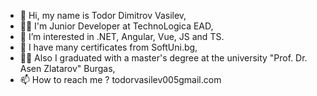 - 👋 Hi, my name is Todor Dimitrov Vasilev,
- 👨‍💻 I'm Junior Developer at TechnoLogica EAD,
- 👀 I’m interested in .NET, Angular, Vue, JS and TS.
- 🌱 I have many certificates from SoftUni.bg,
- 👨‍🎓 Also I graduated with a master's degree at the university "Prof. Dr. Asen Zlatarov" Burgas,
- 📫 How to reach me ? todorvasilev005gmail.com

<!---
JokerPSYF/JokerPSYF is a ✨ special ✨ repository because its `README.md` (this file) appears on your GitHub profile.
You can click the Preview link to take a look at your changes.
--->
